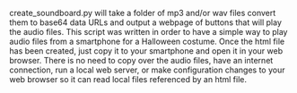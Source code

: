 create_soundboard.py will take a folder of mp3 and/or wav files convert them to base64 data URLs and output a webpage of buttons that will play the audio files.
This script was written in order to have a simple way to play audio files from a smartphone for a Halloween costume.
Once the html file has been created, just copy it to your smartphone and open it in your web browser.
There is no need to copy over the audio files, have an internet connection, run a local web server, or make configuration changes to your web browser so it can read local files referenced by an html file.

